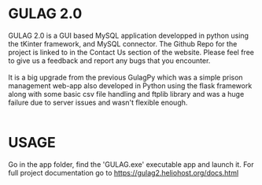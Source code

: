# GULAG 2.0
GULAG 2.0 is a GUI based MySQL application developped in python using the tKinter framework, and MySQL connector.
	      The Github Repo for the project is linked to in the Contact Us section of the website.
	      Please feel free to give us a feedback and report any bugs that you encounter.
        <br><br>
        It is a big upgrade from the previous GulagPy which was a simple prison management web-app also developed in Python using the flask framework along with some basic csv file handling and ftplib library and was a huge failure due to server issues and wasn't flexible enough.
<br><br>
# USAGE
Go in the app folder, find the 'GULAG.exe' executable app and launch it.
For full project documentation go to https://gulag2.heliohost.org/docs.html